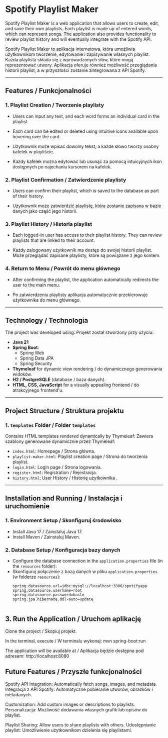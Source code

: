 # Spotify Playlist Maker

Spotify Playlist Maker is a web application that allows users to create, edit, and save their own playlists. Each playlist is made up of entered words, which can represent songs. The application also provides functionality to review playlist history and will eventually integrate with the Spotify API.

Spotify Playlist Maker to aplikacja internetowa, która umożliwia użytkownikom tworzenie, edytowanie i zapisywanie własnych playlist. Każda playlista składa się z wprowadzonych słów, które mogą reprezentować utwory. Aplikacja oferuje również możliwość przeglądania historii playlist, a w przyszłości zostanie zintegrowana z API Spotify.

---

## Features / Funkcjonalności

### 1. Playlist Creation / Tworzenie playlisty
- Users can input any text, and each word forms an individual card in the playlist.
- Each card can be edited or deleted using intuitive icons available upon hovering over the card.

- Użytkownik może wpisać dowolny tekst, a każde słowo tworzy osobny kafelek w playliście.
- Każdy kafelek można edytować lub usunąć za pomocą intuicyjnych ikon dostępnych po najechaniu kursorem na kafelek.

### 2. Playlist Confirmation / Zatwierdzenie playlisty
- Users can confirm their playlist, which is saved to the database as part of their history.

- Użytkownik może zatwierdzić playlistę, która zostanie zapisana w bazie danych jako część jego historii.

### 3. Playlist History / Historia playlist
- Each logged-in user has access to their playlist history. They can review playlists that are linked to their account.

- Każdy zalogowany użytkownik ma dostęp do swojej historii playlist. Może przeglądać zapisane playlisty, które są powiązane z jego kontem.

### 4. Return to Menu / Powrót do menu głównego
- After confirming the playlist, the application automatically redirects the user to the main menu.

- Po zatwierdzeniu playlisty aplikacja automatycznie przekierowuje użytkownika do menu głównego.

---

## Technology / Technologia

The project was developed using:
Projekt został stworzony przy użyciu:
- **Java 21**
- **Spring Boot**:
  - Spring Web
  - Spring Data JPA
  - Spring Security
- **Thymeleaf** for dynamic view rendering / do dynamicznego generowania widoków.
- **H2 / PostgreSQLE** (database / baza danych).
- **HTML, CSS, JavaScript** for a visually appealing frontend / do atrakcyjnego frontend'u.

---

## Project Structure / Struktura projektu

### 1. `templates` Folder / Folder `templates`
Contains HTML templates rendered dynamically by Thymeleaf:
Zawiera szablony generowane dynamicznie przez Thymeleaf:
- `index.html`: Homepage / Strona główna.
- `playlist-maker.html`: Playlist creation page / Strona do tworzenia playlist.
- `login.html`: Login page / Strona logowania.
- `register.html`: Registration / Rejestracja.
- `history.html`: User History / Historię użytkownika .

---

## Installation and Running / Instalacja i uruchomienie

### 1. Environment Setup / Skonfiguruj środowisko
- Install Java 17 / Zainstaluj Java 17.
- Install Maven / Zainstaluj Maven.

### 2. Database Setup / Konfiguracja bazy danych
- Configure the database connection in the `application.properties` file (in the `resources` folder):
- Skonfiguruj połączenie z bazą danych w pliku `application.properties` (w folderze `resources`):
  ```properties
  spring.datasource.url=jdbc:mysql://localhost:3306/spotifyapp
  spring.datasource.username=root
  spring.datasource.password=haslo
  spring.jpa.hibernate.ddl-auto=update


## 3. Run the Application / Uruchom aplikację
Clone the project / Skopiuj projekt.

In the terminal, execute / W terminalu wykonaj:
mvn spring-boot:run

The application will be available at / Aplikacja będzie dostępna pod adresem:
http://localhost:8080

## Future Features / Przyszłe funkcjonalności
Spotify API Integration: Automatically fetch songs, images, and metadata.
Integracja z API Spotify: Automatyczne pobieranie utworów, obrazków i metadanych.

Customization: Add custom images or descriptions to playlists.
Personalizacja: Możliwość dodawania własnych grafik lub opisów do playlist.

Playlist Sharing: Allow users to share playlists with others.
Udostępnianie playlist: Umożliwienie użytkownikom dzielenia się playlistami.



